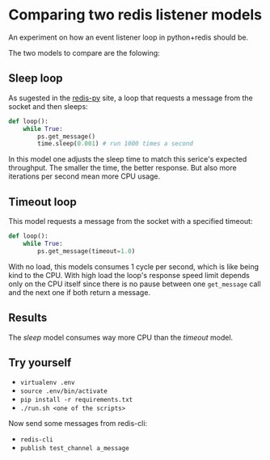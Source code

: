 # Comparing two redis listener models

An experiment on how an event listener loop in python+redis should be.

The two models to compare are the folowing:

## Sleep loop

As sugested in the [redis-py](https://github.com/andymccurdy/redis-py) site, a loop that requests a message from the socket and then sleeps:

```python
def loop():
    while True:
        ps.get_message()
        time.sleep(0.001) # run 1000 times a second
```

In this model one adjusts the sleep time to match this serice's expected throughput. The smaller the time, the better response. But also more iterations per second mean more CPU usage.

## Timeout loop

This model requests a message from the socket with a specified timeout:

```python
def loop():
    while True:
        ps.get_message(timeout=1.0)
```

With no load, this models consumes 1 cycle per second, which is like being kind to the CPU. With high load the loop's response speed limit depends only on the CPU itself since there is no pause between one `get_message` call and the next one if both return a message.

## Results

The *sleep* model consumes way more CPU than the *timeout* model.

## Try yourself

* `virtualenv .env`
* `source .env/bin/activate`
* `pip install -r requirements.txt`
* `./run.sh <one of the scripts>`

Now send some messages from redis-cli:

* `redis-cli`
* `publish test_channel a_message`
